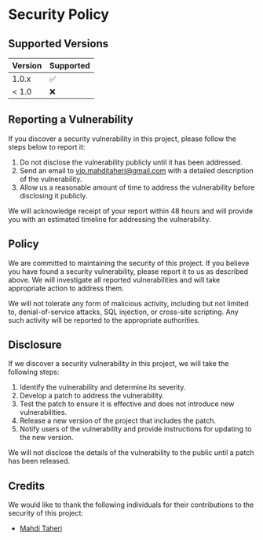 # Security Policy

## Supported Versions

| Version | Supported          |
| ------- | ------------------ |
| 1.0.x   | :white_check_mark: |
| < 1.0   | :x:                |

## Reporting a Vulnerability

If you discover a security vulnerability in this project, please follow the steps below to report it:

1. Do not disclose the vulnerability publicly until it has been addressed.
2. Send an email to [vip.mahditaheri@gmail.com](mailto:vip.mahditaheri@gmail.com) with a detailed description of the vulnerability.
3. Allow us a reasonable amount of time to address the vulnerability before disclosing it publicly.

We will acknowledge receipt of your report within 48 hours and will provide you with an estimated timeline for addressing the vulnerability.

## Policy

We are committed to maintaining the security of this project. If you believe you have found a security vulnerability, please report it to us as described above. We will investigate all reported vulnerabilities and will take appropriate action to address them.

We will not tolerate any form of malicious activity, including but not limited to, denial-of-service attacks, SQL injection, or cross-site scripting. Any such activity will be reported to the appropriate authorities.

## Disclosure

If we discover a security vulnerability in this project, we will take the following steps:

1. Identify the vulnerability and determine its severity.
2. Develop a patch to address the vulnerability.
3. Test the patch to ensure it is effective and does not introduce new vulnerabilities.
4. Release a new version of the project that includes the patch.
5. Notify users of the vulnerability and provide instructions for updating to the new version.

We will not disclose the details of the vulnerability to the public until a patch has been released.

## Credits

We would like to thank the following individuals for their contributions to the security of this project:

- [Mahdi Taheri](https://github.com/DevSeyed)
